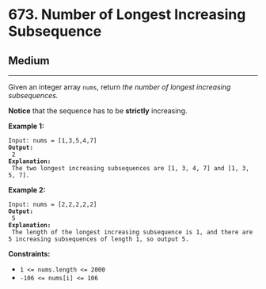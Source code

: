 # 673. Number of Longest Increasing Subsequence

## Medium

***

Given an integer array `nums`, return _the number of longest increasing subsequences._

**Notice** that the sequence has to be **strictly** increasing.

&#x20;

**Example 1:**

<pre><code>Input: nums = [1,3,5,4,7]
<strong>Output:
</strong> 2
<strong>Explanation:
</strong> The two longest increasing subsequences are [1, 3, 4, 7] and [1, 3, 5, 7].</code></pre>

**Example 2:**

<pre><code>Input: nums = [2,2,2,2,2]
<strong>Output:
</strong> 5
<strong>Explanation:
</strong> The length of the longest increasing subsequence is 1, and there are 5 increasing subsequences of length 1, so output 5.</code></pre>

&#x20;

**Constraints:**

* `1 <= nums.length <= 2000`
* `-106 <= nums[i] <= 106`
